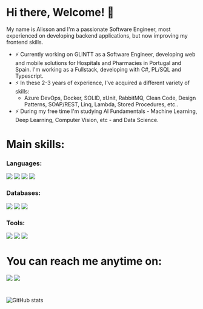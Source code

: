 # Hi there, Welcome! 👋

My name is Alisson and I'm a passionate Software Engineer, most experienced on developing backend applications, but now improving my frontend skills.
- ⚡ Currently working on GLINTT as a Software Engineer, developing web and mobile solutions for Hospitals and Pharmacies in Portugal and Spain. I'm working as a Fullstack, developing with C#, PL/SQL and Typescript.
- ⚡ In these 2-3 years of experience, I've acquired a different variety of skills:
     - Azure DevOps, Docker, SOLID, xUnit, RabbitMQ, Clean Code, Design Patterns, SOAP/REST, Linq, Lambda, Stored Procedures, etc..
- ⚡ During my free time I'm studying AI Fundamentals - Machine Learning, Deep Learning, Computer Vision, etc - and Data Science.

# Main skills:
### Languages:
<div> 
  <img src="https://img.shields.io/badge/C%23-239120?style=for-the-badge&logo=c-sharp&logoColor=white">
  <img src="https://img.shields.io/badge/.NET-5C2D91?style=for-the-badge&logo=.net&logoColor=white">
  <img src="https://img.shields.io/badge/TypeScript-007ACC?style=for-the-badge&logo=typescript&logoColor=white">
  <img src="https://img.shields.io/badge/JavaScript-F7DF1E?style=for-the-badge&logo=javascript&logoColor=black">
</div>

### Databases:
<div>
   <img src="https://img.shields.io/badge/Microsoft_SQL_Server-CC2927?style=for-the-badge&logo=microsoft-sql-server&logoColor=whit">
   <img src="https://img.shields.io/badge/MySQL-00000F?style=for-the-badge&logo=mysql&logoColor=white">
   <img src="https://img.shields.io/badge/Oracle-F80000?style=for-the-badge&logo=oracle&logoColor=black">
</div>

### Tools:
<div>
 <img src="https://img.shields.io/badge/Visual_Studio-5C2D91?style=for-the-badge&logo=visual%20studio&logoColor=white">
 <img src="https://img.shields.io/badge/Visual_Studio_Code-0078D4?style=for-the-badge&logo=visual%20studio%20code&logoColor=white">
 <img src="https://img.shields.io/badge/Oracle-F80000?style=for-the-badge&logo=oracle&logoColor=black">
</div>

# You can reach me anytime on:
<div> 
  <a href = "mailto:lebarckalisson@hotmail.com"><img src="https://img.shields.io/badge/Microsoft_Outlook-0078D4?style=for-the-badge&logo=microsoft-outlook&logoColor=white" target="_blank"></a> 
  <span></span>
  <a href="https://www.linkedin.com/in/peresalisson/" target="_blank"><img src="https://img.shields.io/badge/-LinkedIn-%230077B5?style=for-the-badge&logo=linkedin&logoColor=white" target="_blank"></a> 
</div>

#

![GitHub stats](https://github-readme-stats.vercel.app/api?username=peresalisson&show_icons=true)  


